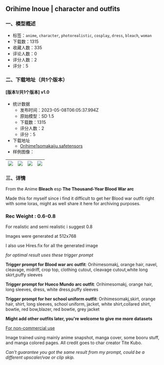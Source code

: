 ## Orihime Inoue | character and outfits
### 一、模型概述

- 标签：`anime`, `character`, `photorealistic`, `cosplay`, `dress`, `bleach`, `woman`
- 下载数：1315
- 收藏人数：335
- 评论人数：0
- 评分人数：2
- 评分：5

### 二、下载地址（共1个版本）

#### [版本1/共1个版本] v1.0

- 统计数据
  - 发布时间：2023-05-08T06:05:37.994Z
  - 原始模型：SD 1.5
  - 下载数：1315
  - 评分人数：2
  - 评分：5
- 下载地址
  - [Orihime1somakaiju.safetensors](https://civitai.com/api/download/models/65262)
- 样例图像：

| <img src="https://image.civitai.com/xG1nkqKTMzGDvpLrqFT7WA/7e756ba0-8efc-43cf-aeb7-3c926f7d75bb/width=450/722413.jpeg" /> | <img src="https://image.civitai.com/xG1nkqKTMzGDvpLrqFT7WA/7a836841-996c-4896-9519-258d0e5ae703/width=450/722458.jpeg" /> | <img src="https://image.civitai.com/xG1nkqKTMzGDvpLrqFT7WA/46b9b25d-955b-4eac-995b-f4412a5fb6bc/width=450/722457.jpeg" /> | <img src="https://image.civitai.com/xG1nkqKTMzGDvpLrqFT7WA/d8f1fdf8-a184-4cde-afb4-107d40adf67a/width=450/722415.jpeg" /> |
| ---- | ---- | ---- | ---- |


### 三、详情
<p>From the Anime <strong>Bleach</strong> esp <strong>The Thousand-Year Blood War arc</strong></p><p>Made this for myself since i find it difficult to get her Blood war outfit right with some loras, might as well share it here for archiving purposes.</p><p></p><p></p><h3>Rec Weight : 0.6-0.8</h3><p>For realistic and semi realistic i suggest 0.8</p><p>Images were generated at 512x768</p><p>I also use Hires.fix for all the generated image</p><p></p><p></p><p><em>for optimal result uses these trigger prompt</em></p><p><strong>Trigger prompt for Blood war arc outfit</strong>: Orihimesomakj, orange hair, navel, cleavage, midriff, crop top, clothing cutout, cleavage cutout,white long skirt,puffy sleeves</p><p></p><p><strong>Trigger prompt for Hueco Mundo arc outfit</strong>: Orihimesomakj, orange hair, long sleeves, dress, white dress,puffy sleeves</p><p></p><p><strong>Trigger prompt for her school uniform outfit</strong>: Orihimesomakj,skirt, orange hair, shirt, long sleeves, school uniform, jacket, white shirt,collared shirt, bowtie, red bow,blazer, red bowtie, grey jacket</p><p></p><p><strong>Might add other outfits later, you're welcome to give me more datasets</strong></p><p></p><p><u>For non-commercial use</u></p><p>Image trained using mainly anime snapshot, manga cover, some booru stuff, and manga colored pages. All credit goes to char creator Tite Kubo.</p><p><em>Can't guarantee you got the same result from my prompt, could be a different upscaler/vae or clip skip.</em></p>